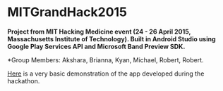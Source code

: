 # MITGrandHack2015

**Project from MIT Hacking Medicine event (24 - 26 April 2015, Massachusetts Institute of Technology). Built in Android Studio using Google Play Services API and Microsoft Band Preview SDK.**

*Group Members: Akshara, Brianna, Kyan, Michael, Robert, Robert.

[Here](https://www.youtube.com/watch?v=xbK6Jc-h03o) is a very basic demonstration of the app developed during the hackathon.
